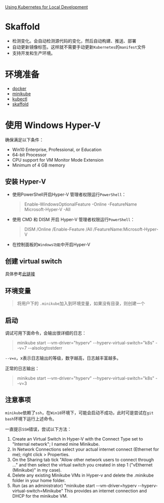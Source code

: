 [Using Kubernetes for Local Development](https://nemethgergely.com/using-kubernetes-for-local-development/)

# Skaffold
- 检测变化。会自动检测源代码的变化，然后自动构建、推送、部署
- 自动更新镜像标签。这样就不需要手动更新`Kubernetes`的`manifest`文件
- 支持开发和生产环境。

# 环境准备
- [docker](https://docs.docker.com/install/#supported-platforms)
- [minikube](https://github.com/kubernetes/minikube/releases)
- [kubectl](https://kubernetes.io/docs/tasks/tools/install-kubectl/)
- [skaffold](https://github.com/GoogleCloudPlatform/skaffold/releases)


# 使用 Windows Hyper-V
确保满足以下条件：
- Win10 Enterprise, Professional, or Education
- 64-bit Processor
- CPU support for VM Monitor Mode Extension
- Minimum of 4 GB memory

## 安装 Hyper-V
- 使用PowerShell开启Hyper-V
  管理者权限运行`PowerShell`：
  > Enable-WindowsOptionalFeature -Online -FeatureName Microsoft-Hyper-V -All

- 使用 CMD 和 DISM 开启 Hyper-V
  管理者权限运行`PowerShell`：
  > DISM /Online /Enable-Feature /All /FeatureName:Microsoft-Hyper-V

- 在控制面板的`Windows功能`中开启Hyper-V

## 创建 virtual switch
具体参考[此链接](https://docs.microsoft.com/en-us/windows-server/virtualization/hyper-v/get-started/create-a-virtual-switch-for-hyper-v-virtual-machines)

## 环境变量
> 将用户下的 `.minikube`加入到环境变量，如果没有目录，则创建一个

## 启动
调试可用下面命令，会输出很详细的日志：
> minikube start --vm-driver="hyperv" --hyperv-virtual-switch="k8s" --v=7 --alsologtostderr

`--v=x`，x表示日志输出的等级，数字越高，日志越丰富越多。

正常的日志输出：
> minikube start --vm-driver="hyperv" --hyperv-virtual-switch="k8s" --v=3

## 注意事项
`minikube`依赖了`ssh`，在`Win10`环境下，可能会启动不成功，此时可是尝试在`git bash`环境下运行上述命令。

一直提示`SSH`错误，尝试以下方法：
1. Create an Virtual Switch in Hyper-V with the Connect Type set to "Internal network"; I named mine Minikube.
2. In Network Connections select your actual internet connect (Ethernet for me); right click > Properties.
3. On the Sharing tab tick "Allow other network users to connect through ..." and then select the virtual switch you created in step 1 ("vEthernet (Minikube)" in my case).
4. Delete any existing Minikube VMs in Hyper-v and delete the .minikube folder in your home folder.
5. Run (as an administrator) "minikube start --vm-driver=hyperv --hyperv-virtual-switch=Minikube"
This provides an internet connection and DHCP for the minikube VM.